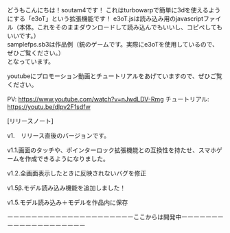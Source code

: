 どうもこんにちは！soutam4です！
これはturbowarpで簡単に3dを使えるようにする「e3oT」という拡張機能です！
  e3oT.jsは読み込み用のjavascriptファイル（本体。これをそのままダウンロードして読み込んでもいいし、コピペしてもいいです。）  
  samplefps.sb3は作品例（銃のゲームです。実際にe3oTを使用しているので、ぜひご覧ください。）  
となっています。



youtubeにプロモーション動画とチュートリアルをあげていますので、ぜひご覧ください。

PV: https://www.youtube.com/watch?v=nJwdLDV-Rmg
チュートリアル: https://youtu.be/dlpv2F1sdfw



[リリースノート]

v1.　リリース直後のバージョンです。

v1.1.画面のタッチや、ポインターロック拡張機能との互換性を持たせ、スマホゲームを作成できるようになりました。

v1.2.全画面表示したときに反映されないバグを修正

v1.5β.モデル読み込み機能を追加しました！

v1.5.モデル読み込み＋モデルを作品内に保存

ーーーーーーーーーーーーーーーーーーーーーここからは開発中ーーーーーーーーーーーーーーーーーーーー


